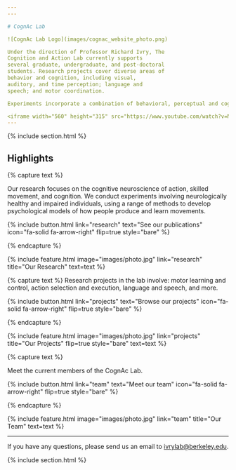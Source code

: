 ```yaml
---
---

# CognAc Lab

![CognAc Lab Logo](images/cognac_website_photo.png)

Under the direction of Professor Richard Ivry, The
Cognition and Action Lab currently supports
several graduate, undergraduate, and post-doctoral
students. Research projects cover diverse areas of
behavior and cognition, including visual,
auditory, and time perception; language and
speech; and motor coordination.

Experiments incorporate a combination of behavioral, perceptual and cognitive tasks with both healthy participants and patient populations. Neuroimaging techniques such as functional magnetic resonance imaging (fMRI), and non-invasive brain stimulation such as transcranial magnetic stimulation (TMS) are also used. Several researchers are invovled in collaborative work with neuroscientsists and/or physicians located at other research and hospital facilities located in the United States and around the world.

<iframe width="560" height="315" src="https://www.youtube.com/watch?v=NYpHXUbTKmI&t=153s" frameborder="0" allowfullscreen></iframe>
---
```


{% include section.html %}

## Highlights

{% capture text %}

Our research focuses on the cognitive neuroscience of action, skilled movement, and cognition. We conduct experiments involving neurologically healthy and impaired individuals, using a range of methods to develop psychological models of how people produce and learn movements.

{%
  include button.html
  link="research"
  text="See our publications"
  icon="fa-solid fa-arrow-right"
  flip=true
  style="bare"
%}

{% endcapture %}


{%
  include feature.html
  image="images/photo.jpg"
  link="research"
  title="Our Research"
  text=text
%}

{% capture text %}
Research projects in the lab involve: motor learning and control, action selection and execution, language and speech, and more. 

{%
  include button.html
  link="projects"
  text="Browse our projects"
  icon="fa-solid fa-arrow-right"
  flip=true
  style="bare"
%}

{% endcapture %}

{%
  include feature.html
  image="images/photo.jpg"
  link="projects"
  title="Our Projects"
  flip=true
  style="bare"
  text=text
%}

{% capture text %}

Meet the current members of the CognAc Lab.

{%
  include button.html
  link="team"
  text="Meet our team"
  icon="fa-solid fa-arrow-right"
  flip=true
  style="bare"
%}

{% endcapture %}

{%
  include feature.html
  image="images/photo.jpg"
  link="team"
  title="Our Team"
  text=text
%}

---

If you have any questions, please send us an email to [ivrylab@berkeley.edu](mailto:ivrylab@berkeley.edu).

{% include section.html %}
